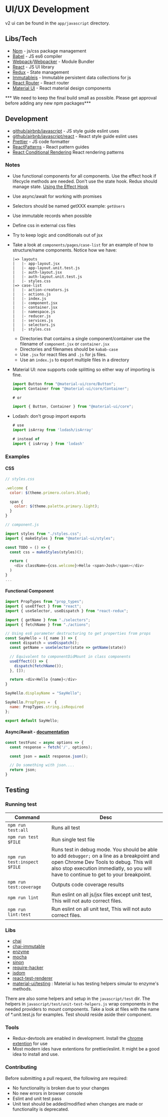 # UI/UX Development

v2 ui can be found in the `app/javascript` directory.

## Libs/Tech
- [Npm](https://www.npmjs.com/) - js/css package management
- [Babel](https://babeljs.io/) - JS es6 compiler
- [Webpack](https://webpack.js.org/)/[Webpacker](https://github.com/rails/webpacker) - Module Bundler
- [React](https://reactjs.org/) - JS UI library
- [Redux](https://redux.js.org/) - State management
- [Immutablejs](https://github.com/immutable-js/immutable-js) - Immutable persistent data collections for js
- [React Router](https://github.com/ReactTraining/react-router) - React router
- [Material UI](https://next.material-ui.com/) -  React material design components

*** We need to keep the final build small as possible. Please get approval before adding any new npm packages***

## Development
- [github/airbnb/javascript](https://github.com/airbnb/javascript) - JS style guide eslint uses
- [github/airbnb/javascript/react](https://github.com/airbnb/javascript/tree/master/react) - React style guide eslint uses
- [Prettier](https://prettier.io/) - JS code formatter
- [ReactPatterns](https://reactpatterns.com/) - React pattern guides
- [React Conditional Rendering](https://www.robinwieruch.de/conditional-rendering-react/) React rendering patterns

### Notes
- Use functional components for all components. Use the effect hook if lifecycle methods are needed. Don't use the state hook. Redux should manage state. [Using the Effect Hook](https://reactjs.org/docs/hooks-effect.html)
- Use async/await for working with promises
- Selectors should be named getXXX example: `getUsers`
- Use immutable records when possible
- Define css in external css files
- Try to keep logic and conditionals out of jsx
- Take a look at `components/pages/case-list` for an example of how to structure/name components. Notice how we have:
  ```
  |=> layouts
  |   |- app-layout.jsx
  |   |- app-layout.unit.test.js
  |   |- auth-layout.jsx
  |   |- auth-layout.unit.test.js
  |   |- styles.css
  |=> case-list
  |   |- action-creators.js
  |   |- actions.js
  |   |- index.js
  |   |- component.jsx
  |   |- container.jsx
  |   |- namespace.js
  |   |- reducer.js
  |   |- services.js
  |   |- selectors.js
  |   |- styles.css
  ```
  - Directories that contains a single component/container use the filename of `component.jsx` or `container.jsx`
  - Directories and filenames should be `kabab-case`
  - Use `.jsx` for react files and `.js` for js files.
  - Use an `index.js` to export multiple files in a directory

- Material UI: now supports code splitting so either way of importing is fine.

  ```js
  import Button from "@material-ui/core/Button";
  import Container from "@material-ui/core/Container";

  # or

  import { Button, Container } from "@material-ui/core";
  ```
- Lodash: don't group import exports

  ```js
  # use
  import isArray from 'lodash/isArray'

  # instead of
  import { isArray } from 'lodash'
  ```

### Examples

#### CSS

```js
// styles.css

.welcome {
  color: $(theme.primero.colors.blue);

  span {
    color: $(theme.palette.primary.light);
  }
}
```

```js
// component.js

import styles from "./styles.css";
import { makeStyles } from "@material-ui/styles";

const TODO = () => {
  const css = makeStyles(styles)();

  return (
    <div className={css.welcome}>Hello <span>Josh</span></div>
  )
}
...
```

#### Functional Component
```js
import PropTypes from "prop_types";
import { useEffect } from "react";
import { useSelector, useDispatch } from "react-redux";

import { getName } from "./selectors";
import { fetchName } from "./actions";

// Using es6 parameter destructuring to get properties from props
const SayHello = ({ name }) => {
  const dispatch = useDispatch();
  const getName = useSelector(state => getName(state))

  // Equivalent to componentDidMount in class components
  useEffect(() => {
    dispatch(fetchName());
  }, []);

  return <div>Hello {name}</div>
}

SayHello.displayName = "SayHello";

SayHello.PropTypes =  {
  name: PropTypes.string.isRequired
};

export default SayHello;
```

#### Async/Await - [documentation](https://developer.mozilla.org/en-US/docs/Web/JavaScript/Reference/Statements/async_function)

```js
const testFunc = async options => {
  const response = fetch('/', options);

  const json = await response.json();

  // Do something with json....
  return json;
}
```

## Testing
### Running test
| Command | Desc |
| ------------------ | ----------- |
| `npm run test:all` | Runs all test |
| `npm run test $FILE` | Run single test file |
| `npm run test:inspect $FILE` | Runs test in debug mode. You should be able to add `debugger;` on a line as a breakpoint and open Chrome Dev Tools to debug. This will also stop execution immediatly, so you will have to continue to get to your breakpoint. |
| `npm run test:coverage` | Outputs code coverage results |
| `npm run lint` | Run eslint on all js/jsx files except unit test, This will not auto correct files. |
| `npm run lint:test` | Run eslint on all unit test, This will not auto correct files. |

### Libs
- [chai](https://www.chaijs.com/)
- [chai-immutable](https://github.com/astorije/chai-immutable)
- [enzyme](https://github.com/airbnb/enzyme)
- [mocha](https://mochajs.org/)
- [sinon](https://sinonjs.org/)
- [require-hacker](https://github.com/catamphetamine/require-hacker)
- [jsdom](https://github.com/jsdom/jsdom)
- [react-test-renderer](https://reactjs.org/docs/test-renderer.html)
- [material-ui/testing](https://material-ui.com/guides/testing/#testing) : Material iu has testing helpers simular to enzyme's methods.

There are also some helpers and setup in the `javascript/test` dir. The helpers in `javascript/test/unit-test-helpers.js` wrap components in the needed providers to mount components. Take a look at files with the name of *.unit.test.js for examples. Test should reside aside their component.

### Tools
- Redux-devtools are enabled in development. Install the [chrome extention](https://chrome.google.com/webstore/detail/redux-devtools/lmhkpmbekcpmknklioeibfkpmmfibljd?hl=en) for use
- Most modern ides have extentions for prettier/eslint. It might be a good idea to install and use.

### Contributing
Before submitting a pull request, the following are required:
- No functionality is broken due to your changes
- No new errors in browser console
- Eslint and unit test pass
- Unit test should be added/modified when changes are made or functionality is deprecated.
